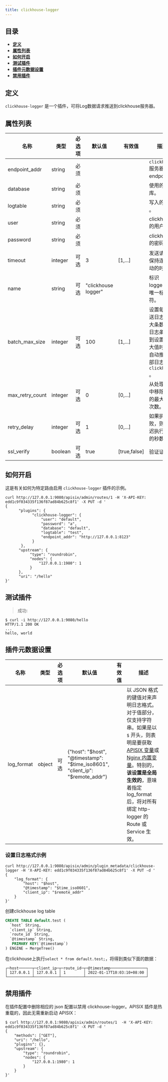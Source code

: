 ```yaml
---
title: clickhouse-logger
---
```


<!--
#
# Licensed to the Apache Software Foundation (ASF) under one or more
# contributor license agreements.  See the NOTICE file distributed with
# this work for additional information regarding copyright ownership.
# The ASF licenses this file to You under the Apache License, Version 2.0
# (the "License"); you may not use this file except in compliance with
# the License.  You may obtain a copy of the License at
#
#     http://www.apache.org/licenses/LICENSE-2.0
#
# Unless required by applicable law or agreed to in writing, software
# distributed under the License is distributed on an "AS IS" BASIS,
# WITHOUT WARRANTIES OR CONDITIONS OF ANY KIND, either express or implied.
# See the License for the specific language governing permissions and
# limitations under the License.
#
-->

## 目录

- [**定义**](#定义)
- [**属性列表**](#属性列表)
- [**如何开启**](#如何开启)
- [**测试插件**](#测试插件)
- [**插件元数据设置**](#插件元数据设置)
- [**禁用插件**](#禁用插件)

## 定义

`clickhouse-logger` 是一个插件，可将Log数据请求推送到clickhouse服务器。

## 属性列表

| 名称             | 类型    | 必选项 | 默认值        | 有效值  | 描述                                             |
| ---------------- | ------- | ------ | ------------- | ------- | ------------------------------------------------ |
| endpoint_addr    | string  | 必须   |               |         | `clickhouse` 服务器的 endpoint。                   |
| database         | string  | 必须   |               |         | 使用的数据库。                                    |
| logtable         | string  | 必须   |               |         | 写入的表名 。    |
| user             | string  | 必须   |               |         | clickhouse的用户。 |
| password         | string  | 必须   |               |         | clickhouse的密码 。  |
| timeout          | integer | 可选   | 3             | [1,...] | 发送请求后保持连接活动的时间。                   |
| name             | string  | 可选   | "clickhouse logger" |         | 标识 logger 的唯一标识符。                     |
| batch_max_size   | integer | 可选   | 100           | [1,...] | 设置每批发送日志的最大条数，当日志条数达到设置的最大值时，会自动推送全部日志到 `clickhouse` 。 |
| max_retry_count  | integer | 可选   | 0             | [0,...] | 从处理管道中移除之前的最大重试次数。               |
| retry_delay      | integer | 可选   | 1             | [0,...] | 如果执行失败，则应延迟执行流程的秒数。             |
| ssl_verify       | boolean | 可选   | true          | [true,false] | 验证证书。             |

## 如何开启

这是有关如何为特定路由启用 `clickhouse-logger` 插件的示例。

```shell
curl http://127.0.0.1:9080/apisix/admin/routes/1 -H 'X-API-KEY: edd1c9f034335f136f87ad84b625c8f1' -X PUT -d '
{
      "plugins": {
            "clickhouse-logger": {
                "user": "default",
                "password": "a",
                "database": "default",
                "logtable": "test",
                "endpoint_addr": "http://127.0.0.1:8123"
            }
       },
      "upstream": {
           "type": "roundrobin",
           "nodes": {
               "127.0.0.1:1980": 1
           }
      },
      "uri": "/hello"
}'
```

## 测试插件

> 成功:

```shell
$ curl -i http://127.0.0.1:9080/hello
HTTP/1.1 200 OK
...
hello, world
```

## 插件元数据设置

| 名称             | 类型    | 必选项 | 默认值        | 有效值  | 描述                                             |
| ---------------- | ------- | ------ | ------------- | ------- | ------------------------------------------------ |
| log_format       | object  | 可选   | {"host": "$host", "@timestamp": "$time_iso8601", "client_ip": "$remote_addr"} |         | 以 JSON 格式的键值对来声明日志格式。对于值部分，仅支持字符串。如果是以 `$` 开头，则表明是要获取 [APISIX 变量](../../../en/latest/apisix-variable.md)或 [Nginx 内置变量](http://nginx.org/en/docs/varindex.html)。特别的，**该设置是全局生效的**，意味着指定 log_format 后，将对所有绑定 http-logger 的 Route 或 Service 生效。 |

### 设置日志格式示例

```shell
curl http://127.0.0.1:9080/apisix/admin/plugin_metadata/clickhouse-logger -H 'X-API-KEY: edd1c9f034335f136f87ad84b625c8f1' -X PUT -d '
{
    "log_format": {
        "host": "$host",
        "@timestamp": "$time_iso8601",
        "client_ip": "$remote_addr"
    }
}'
```

创建clickhouse log table

```sql
CREATE TABLE default.test (
  `host` String,
  `client_ip` String,
  `route_id` String,
  `@timestamp` String,
   PRIMARY KEY(`@timestamp`)
) ENGINE = MergeTree()
```

在clickhouse上执行`select * from default.test;`，将得到类似下面的数据：

```
┌─host──────┬─client_ip─┬─route_id─┬─@timestamp────────────────┐
│ 127.0.0.1 │ 127.0.0.1 │ 1        │ 2022-01-17T10:03:10+08:00 │
└───────────┴───────────┴──────────┴───────────────────────────┘
```

## 禁用插件

在插件配置中删除相应的 json 配置以禁用 clickhouse-logger。APISIX 插件是热重载的，因此无需重新启动 APISIX：

```shell
$ curl http://127.0.0.1:9080/apisix/admin/routes/1  -H 'X-API-KEY: edd1c9f034335f136f87ad84b625c8f1' -X PUT -d '
{
    "methods": ["GET"],
    "uri": "/hello",
    "plugins": {},
    "upstream": {
        "type": "roundrobin",
        "nodes": {
            "127.0.0.1:1980": 1
        }
    }
}'
```
